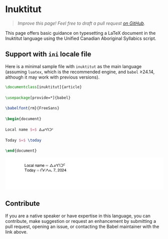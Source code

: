 # Inuktitut

<blockquote>
  <p><em>Improve this page! Feel free to draft a pull request <a href="https://github.com/latex3/babel/tree/docs/docs">on GitHub</a>.</em></p>
</blockquote>

This page offers basic guidance on typesetting a LaTeX document in the
Inuktitut language using the Unified Canadian Aboriginal Syllabics script.

## Support with `ini` locale file

Here is a minimal sample file with `inuktitut` as the main language
(assuming `luatex`, which is the recommended engine, and `babel` ≥24.14,
although it may work with previous versions).

```tex
\documentclass[inuktitut]{article}

\usepackage[provide=*]{babel}

\babelfont{rm}{FreeSans}

\begin{document}

Local name $=$ ᐃᓄᒃᑎᑐᑦ

Today $=$ \today

\end{document}
```

![](../media/locale-inuktitut.png)

## Contribute

If you are a native speaker or have expertise in this language, you can
contribute, make suggestion or request an enhancement by submitting a
pull request, opening an issue, or contacting the Babel maintainer with
the link above.
